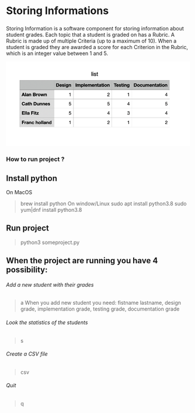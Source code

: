 # Storing Informations

### 
Storing Information is a software component for storing information about student grades. Each topic that a student is graded on has a Rubric. A Rubric is made up of multiple Criteria (up to a maximum of 10). When a student is graded they are awarded a score for each Criterion in the Rubric, which is an integer value between 1 and 5.

![GitHub Logo](/images/example.png)

### How to run project ?

## Install python
On MacOS
> brew install python
On window/Linux
> sudo apt install python3.8
> sudo yum|dnf install python3.8

## Run project
> python3 someproject.py

## **When the project are running you have 4 possibility:**

###### Add a new student with their grades
> a
When you add new student you need: fistname lastname, design grade, implementation grade, testing grade, documentation grade

###### Look the statistics of the students
> s

###### Create a CSV file
> csv

###### Quit
> q

